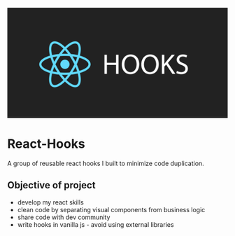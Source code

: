 ![React Hooks Img](./screenshot/hooks.png)

# React-Hooks
A group of reusable react hooks I built to minimize code duplication.

## Objective of project
* develop my react skills
* clean code by separating visual components from business logic
* share code with dev community
* write hooks in vanilla js - avoid using external libraries
